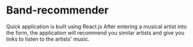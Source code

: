 # Band-recommender
Quick application is built using React.js
After entering a musical artist into the form, the application will recommend you similar artists and give you links to listen
to the artists' music.
